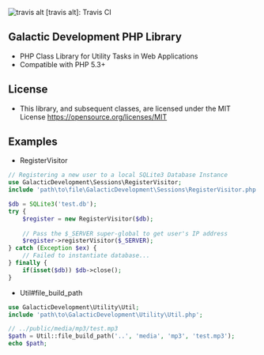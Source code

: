 ![travis alt](https://travis-ci.org/RaVenHelm/GalacticDevelopmentPhpLibrary.svg?branch=master)
[travis alt]: Travis CI

## Galactic Development PHP Library
* PHP Class Library for Utility Tasks in Web Applications
* Compatible with PHP 5.3+

## License
* This library, and subsequent classes, are licensed under the MIT License <https://opensource.org/licenses/MIT>

## Examples
* RegisterVisitor
```php
// Registering a new user to a local SQLite3 Database Instance
use GalacticDevelopment\Sessions\RegisterVisitor;
include 'path\to\file\GalacticDevelopment\Sessions\RegisterVisitor.php';

$db = SQLite3('test.db');
try {
    $register = new RegisterVisitor($db);
    
    // Pass the $_SERVER super-global to get user's IP address
    $register->registerVisitor($_SERVER);
} catch (Exception $ex) {
    // Failed to instantiate database...
} finally {
    if(isset($db)) $db->close();
}
```

* Util#file_build_path
``` php
use GalacticDevelopment\Utility\Util;
include 'path\to\GalacticDevelopment\Utility\Util.php';

// ../public/media/mp3/test.mp3
$path = Util::file_build_path('..', 'media', 'mp3', 'test.mp3');
echo $path;
```